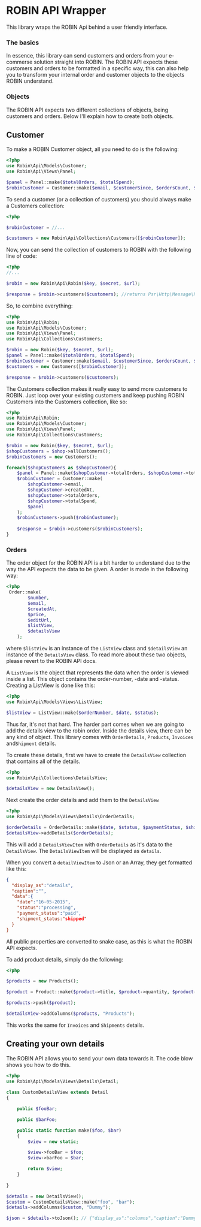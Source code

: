 ROBIN API Wrapper
=================

This library wraps the ROBIN Api behind a user friendly interface.

### The basics

In essence, this library can send customers and orders from your e-commerse solution straight into ROBIN. The ROBIN 
API expects these customers and orders to be formatted in a specific way, this can also help you to transform 
your internal order and customer objects to the objects ROBIN understand.


### Objects

The ROBIN API expects two different collections of objects, being customers and orders. Below I'll explain how to 
create both objects.
 
## Customer

To make a ROBIN Customer object, all you need to do is the following:

```PHP
<?php
use Robin\Api\Models\Customer;
use Robin\Api\Views\Panel;

$panel = Panel::make($totalOrders, $totalSpend);
$robinCustomer = Customer::make($email, $customerSince, $ordersCount, $totalSpent, $panel);
```

To send a customer (or a collection of customers) you should always make a Customers collection:
 
```PHP
<?php

$robinCustomer = //...

$customers = new Robin\Api\Collections\Customers([$robinCustomer]);

```

Now, you can send the collection of customers to ROBIN with the following line of code:

```PHP
<?php
//...

$robin = new Robin\Api\Robin($key, $secret, $url);

$response = $robin->customers($customers); //returns Psr\Http\Message\ResponseInterface

```

So, to combine everything:

```PHP
<?php
use Robin\Api\Robin;
use Robin\Api\Models\Customer;
use Robin\Api\Views\Panel;
use Robin\Api\Collections\Customers;

$robin = new Robin($key, $secret, $url);
$panel = Panel::make($totalOrders, $totalSpend);
$robinCustomer = Customer::make($email, $customerSince, $ordersCount, $totalSpend, $panel);
$customers = new Customers([$robinCustomer]);

$response = $robin->customers($customers);
```

The Customers collection makes it really easy to send more customers to ROBIN. Just loop over your existing customers 
and keep pushing ROBIN Customers into the Customers collection, like so:

```PHP
<?php
use Robin\Api\Robin;
use Robin\Api\Models\Customer;
use Robin\Api\Views\Panel;
use Robin\Api\Collections\Customers;

$robin = new Robin($key, $secret, $url);
$shopCustomers = $shop->allCustomers();
$robinCustomers = new Customers();

foreach($shopCustomers as $shopCustomer){
    $panel = Panel::make($shopCustomer->totalOrders, $shopCustomer->totalSpend);
    $robinCustomer = Customer::make(
        $shopCustomer->email, 
        $shopCustomer->createdAt,
        $shopCustomer->totalOrders, 
        $shopCustomer->totalSpend, 
        $panel
    );
    $robinCustomers->push($robinCustomer);
    
    $response = $robin->customers($robinCustomers);
}
```

### Orders

The order object for the ROBIN API is a bit harder to understand due to the way the API expects the data to be given.
 A order is made in the following way:
 
 ```PHP
 <?php
  Order::make(
         $number,
         $email,
         $createdAt,
         $price,
         $editUrl,
         $listView,
         $detailsView
     );
 ```
 
 where `$listView` is an instance of the `ListView` class and `$detailsView` an instance of the `DetailsView` class. 
 To read more about these two objects, please revert to the ROBIN API docs. 
 
 A `ListView` is the object that represents the data when the order is viewed inside a list. This object contains the
  order-number, -date and -status. Creating a ListView is done like this:
    
```PHP
<?php
use Robin\Api\Models\Views\ListView;

$listView = ListView::make($orderNumber, $date, $status);

```
    
Thus far, it's not that hard. The harder part comes when we are going to add the details view to the robin order.
Inside the details view, there can be any kind of object. This library comes with `OrderDetails`, `Products`, 
`Invoices` and`Shipment` details.

To create these details, first we have to create the `DetailsView` collection that contains all of the details.

```PHP
<?php
use Robin\Api\Collections\DetailsView;

$detailsView = new DetailsView();

```

Next create the order details and add them to the `DetailsView`

```PHP
<?php
use Robin\Api\Models\Views\Details\OrderDetails;

$orderDetails = OrderDetails::make($date, $status, $paymentStatus, $shipmentStatus);
$detailsView->addDetails($orderDetails);
```

This will add a `DetailsViewItem` with `OrderDetails` as it's data to the `DetailsView`. The `DetailsViewItem` will 
be displayed as `details`.

When you convert a `detailViewItem` to Json or an Array, they get formatted like this:

```JSON
{
  "display_as":"details",
  "caption":"",
  "data":{
    "date":"16-05-2015",
    "status":"processing",
    "payment_status":"paid",
    "shipment_status:"shipped"
  }
}
```

All public properties are converted to snake case, as this is what the ROBIN API expects.

To add product details, simply do the following:

```PHP
<?php

$products = new Products();

$product = Product::make($product->title, $product->quantity, $product->price);

$products->push($product);

$detailsView->addColumns($products, "Products");
```

This works the same for `Invoices` and `Shipments` details.

## Creating your own details

The ROBIN API allows you to send your own data towards it. The code blow shows you how to do this.

```PHP
<?php
use Robin\Api\Models\Views\Details\Detail;
        
class CustomDetailsView extends Detail
{

    public $fooBar;

    public $barFoo;

    public static function make($foo, $bar)
    {
        $view = new static;

        $view->fooBar = $foo;
        $view->barFoo = $bar;

        return $view;
    }
   
}

$details = new DetailsView();
$custom = CustomDetailsView::make("foo", "bar");
$details->addColumns($custom, "Dummy");

$json = $details->toJson(); // {"display_as":"columns","caption":"Dummy","data":{"foo_bar":"foo","bar_foo":"bar"}}

```




